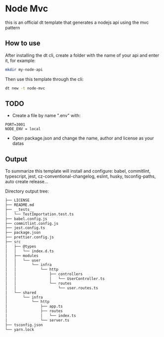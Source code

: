 # Node Mvc

this is an official dt template that generates a nodejs api using the mvc pattern

## How to use

After installing the dt cli, create a folder with the name of your api and enter it, for example:

```sh
mkdir my-node-api
```

Then use this template through the cli:

```sh
dt new -t node-mvc
```

## TODO

- Create a file by name ".env" with:

```env
PORT=3001
NODE_ENV = local
```

- Open package.json and change the name, author and license as your datas

## Output

To summarize this template will install and configure: babel, commitlint, typescript, jest, cz-conventional-changelog, eslint, husky, tsconfig-paths, auto create release...

Directory output tree:

```sh
├── LICENSE
├── README.md
├── __tests__
│   └── TestImportation.test.ts
├── babel.config.js
├── commitlint.config.js
├── jest.config.ts
├── package.json
├── prettier.config.js
├── src
│   ├── @types
│   │   └── index.d.ts
│   ├── modules
│   │   └── user
│   │       └── infra
│   │           └── http
│   │               ├── controllers
│   │               │   └── UserController.ts
│   │               └── routes
│   │                   └── user.routes.ts
│   └── shared
│       └── infra
│           └── http
│               ├── app.ts
│               ├── routes
│               │   └── index.ts
│               └── server.ts
├── tsconfig.json
└── yarn.lock
```
